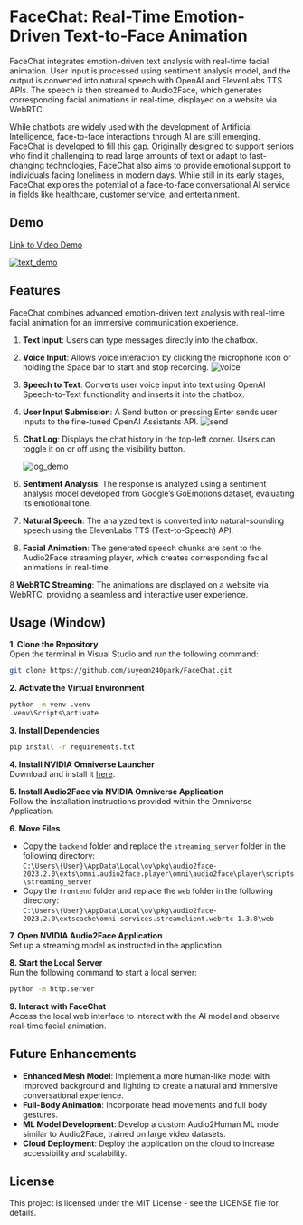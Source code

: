 # FaceChat: Real-Time Emotion-Driven Text-to-Face Animation
FaceChat integrates emotion-driven text analysis with real-time facial animation. User input is processed using sentiment analysis model, and the output is converted into natural speech with OpenAI and ElevenLabs TTS APIs. The speech is then streamed to Audio2Face, which generates corresponding facial animations in real-time, displayed on a website via WebRTC.

While chatbots are widely used with the development of Artificial Intelligence, face-to-face interactions through AI are still emerging. FaceChat is developed to fill this gap. Originally designed to support seniors who find it challenging to read large amounts of text or adapt to fast-changing technologies, FaceChat also aims to provide emotional support to individuals facing loneliness in modern days. While still in its early stages, FaceChat explores the potential of a face-to-face conversational AI service in fields like healthcare, customer service, and entertainment.


## Demo
[Link to Video Demo](https://www.youtube.com/watch?v=jsKBskNUAYM)

[![text_demo](https://github.com/user-attachments/assets/39155820-a99e-44c1-89a7-0098ed3260a1)](https://www.youtube.com/watch?v=jsKBskNUAYM)


## Features
FaceChat combines advanced emotion-driven text analysis with real-time facial animation for an immersive communication experience.

1. **Text Input**: Users can type messages directly into the chatbox.

2. **Voice Input**: Allows voice interaction by clicking the microphone icon or holding the Space bar to start and stop recording.
    ![voice](https://github.com/user-attachments/assets/9eaeb275-b00c-4c4e-b914-2c765c92b187)

3. **Speech to Text**: Converts user voice input into text using OpenAI Speech-to-Text functionality and inserts it into the chatbox.

4. **User Input Submission**: A Send button or pressing Enter sends user inputs to the fine-tuned OpenAI Assistants API.
    ![send](https://github.com/user-attachments/assets/95ac17a4-d6a0-4ab4-a5eb-6f0b503e117d)

5. **Chat Log**: Displays the chat history in the top-left corner. Users can toggle it on or off using the visibility button.

    ![log_demo](https://github.com/user-attachments/assets/15e41699-f049-4181-9306-e4c69fc44264)
    
5. **Sentiment Analysis**: The response is analyzed using a sentiment analysis model developed from Google’s GoEmotions dataset, evaluating its emotional tone.

6. **Natural Speech**: The analyzed text is converted into natural-sounding speech using the ElevenLabs TTS (Text-to-Speech) API.

7. **Facial Animation**: The generated speech chunks are sent to the Audio2Face streaming player, which creates corresponding facial animations in real-time.

8 **WebRTC Streaming**: The animations are displayed on a website via WebRTC, providing a seamless and interactive user experience.


## Usage (Window)
**1. Clone the Repository**<br />
Open the terminal in Visual Studio and run the following command:<br />

```bash
git clone https://github.com/suyeon240park/FaceChat.git
```

**2. Activate the Virtual Environment**<br />
```bash
python -m venv .venv
.venv\Scripts\activate
```

**3. Install Dependencies**<br />
```bash
pip install -r requirements.txt
```

**4. Install NVIDIA Omniverse Launcher**<br />
Download and install it [here](https://www.nvidia.com/en-us/omniverse/).

**5. Install Audio2Face via NVIDIA Omniverse Application**<br />
Follow the installation instructions provided within the Omniverse Application.

**6. Move Files**<br />
- Copy the `backend` folder and replace the `streaming_server` folder in the following directory:<br />
  `C:\Users\{User}\AppData\Local\ov\pkg\audio2face-2023.2.0\exts\omni.audio2face.player\omni\audio2face\player\scripts\streaming_server`<br />
- Copy the `frontend` folder and replace the `web` folder in the following directory:<br />
  `C:\Users\{User}\AppData\Local\ov\pkg\audio2face-2023.2.0\extscache\omni.services.streamclient.webrtc-1.3.8\web`

**7. Open NVIDIA Audio2Face Application**<br />
Set up a streaming model as instructed in the application.

**8. Start the Local Server**<br />
Run the following command to start a local server:<br />
```bash
python -m http.server
```

**9. Interact with FaceChat**<br />
Access the local web interface to interact with the AI model and observe real-time facial animation.


## Future Enhancements
- **Enhanced Mesh Model**: Implement a more human-like model with improved background and lighting to create a natural and immersive conversational experience.
- **Full-Body Animation**: Incorporate head movements and full body gestures.
- **ML Model Development**: Develop a custom Audio2Human ML model similar to Audio2Face, trained on large video datasets.
- **Cloud Deployment**: Deploy the application on the cloud to increase accessibility and scalability.


## License
This project is licensed under the MIT License - see the LICENSE file for details.
